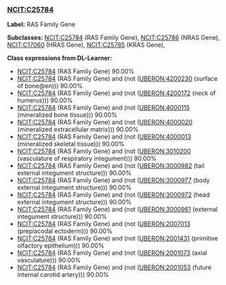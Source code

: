
### [NCIT:C25784](http://purl.obolibrary.org/obo/NCIT_C25784)
**Label:** RAS Family Gene

**Subclasses:** [NCIT:C25784](http://purl.obolibrary.org/obo/NCIT_C25784) (RAS Family Gene), [NCIT:C25786](http://purl.obolibrary.org/obo/NCIT_C25786) (NRAS Gene), [NCIT:C17060](http://purl.obolibrary.org/obo/NCIT_C17060) (HRAS Gene), [NCIT:C25785](http://purl.obolibrary.org/obo/NCIT_C25785) (KRAS Gene), 

**Class expressions from DL-Learner:**

- [NCIT:C25784](http://purl.obolibrary.org/obo/NCIT_C25784) (RAS Family Gene) 90.00%
- [NCIT:C25784](http://purl.obolibrary.org/obo/NCIT_C25784) (RAS Family Gene) and (not ([UBERON:4200230](http://purl.obolibrary.org/obo/UBERON_4200230) (surface of bone@en))) 90.00%
- [NCIT:C25784](http://purl.obolibrary.org/obo/NCIT_C25784) (RAS Family Gene) and (not ([UBERON:4200172](http://purl.obolibrary.org/obo/UBERON_4200172) (neck of humerus))) 90.00%
- [NCIT:C25784](http://purl.obolibrary.org/obo/NCIT_C25784) (RAS Family Gene) and (not ([UBERON:4000115](http://purl.obolibrary.org/obo/UBERON_4000115) (mineralized bone tissue))) 90.00%
- [NCIT:C25784](http://purl.obolibrary.org/obo/NCIT_C25784) (RAS Family Gene) and (not ([UBERON:4000020](http://purl.obolibrary.org/obo/UBERON_4000020) (mineralized extracellular matrix))) 90.00%
- [NCIT:C25784](http://purl.obolibrary.org/obo/NCIT_C25784) (RAS Family Gene) and (not ([UBERON:4000013](http://purl.obolibrary.org/obo/UBERON_4000013) (mineralized skeletal tissue))) 90.00%
- [NCIT:C25784](http://purl.obolibrary.org/obo/NCIT_C25784) (RAS Family Gene) and (not ([UBERON:3010200](http://purl.obolibrary.org/obo/UBERON_3010200) (vasculature of respiratory integument))) 90.00%
- [NCIT:C25784](http://purl.obolibrary.org/obo/NCIT_C25784) (RAS Family Gene) and (not ([UBERON:3000982](http://purl.obolibrary.org/obo/UBERON_3000982) (tail external integument structure))) 90.00%
- [NCIT:C25784](http://purl.obolibrary.org/obo/NCIT_C25784) (RAS Family Gene) and (not ([UBERON:3000977](http://purl.obolibrary.org/obo/UBERON_3000977) (body external integument structure))) 90.00%
- [NCIT:C25784](http://purl.obolibrary.org/obo/NCIT_C25784) (RAS Family Gene) and (not ([UBERON:3000972](http://purl.obolibrary.org/obo/UBERON_3000972) (head external integument structure))) 90.00%
- [NCIT:C25784](http://purl.obolibrary.org/obo/NCIT_C25784) (RAS Family Gene) and (not ([UBERON:3000961](http://purl.obolibrary.org/obo/UBERON_3000961) (external integument structure))) 90.00%
- [NCIT:C25784](http://purl.obolibrary.org/obo/NCIT_C25784) (RAS Family Gene) and (not ([UBERON:2007013](http://purl.obolibrary.org/obo/UBERON_2007013) (preplacodal ectoderm))) 90.00%
- [NCIT:C25784](http://purl.obolibrary.org/obo/NCIT_C25784) (RAS Family Gene) and (not ([UBERON:2001431](http://purl.obolibrary.org/obo/UBERON_2001431) (primitive olfactory epithelium))) 90.00%
- [NCIT:C25784](http://purl.obolibrary.org/obo/NCIT_C25784) (RAS Family Gene) and (not ([UBERON:2001073](http://purl.obolibrary.org/obo/UBERON_2001073) (axial vasculature))) 90.00%
- [NCIT:C25784](http://purl.obolibrary.org/obo/NCIT_C25784) (RAS Family Gene) and (not ([UBERON:2001053](http://purl.obolibrary.org/obo/UBERON_2001053) (future internal carotid artery))) 90.00%


